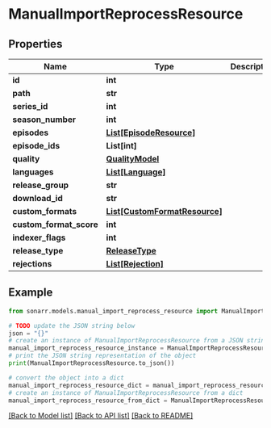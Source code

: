 # ManualImportReprocessResource


## Properties

Name | Type | Description | Notes
------------ | ------------- | ------------- | -------------
**id** | **int** |  | [optional] 
**path** | **str** |  | [optional] 
**series_id** | **int** |  | [optional] 
**season_number** | **int** |  | [optional] 
**episodes** | [**List[EpisodeResource]**](EpisodeResource.md) |  | [optional] 
**episode_ids** | **List[int]** |  | [optional] 
**quality** | [**QualityModel**](QualityModel.md) |  | [optional] 
**languages** | [**List[Language]**](Language.md) |  | [optional] 
**release_group** | **str** |  | [optional] 
**download_id** | **str** |  | [optional] 
**custom_formats** | [**List[CustomFormatResource]**](CustomFormatResource.md) |  | [optional] 
**custom_format_score** | **int** |  | [optional] 
**indexer_flags** | **int** |  | [optional] 
**release_type** | [**ReleaseType**](ReleaseType.md) |  | [optional] 
**rejections** | [**List[Rejection]**](Rejection.md) |  | [optional] 

## Example

```python
from sonarr.models.manual_import_reprocess_resource import ManualImportReprocessResource

# TODO update the JSON string below
json = "{}"
# create an instance of ManualImportReprocessResource from a JSON string
manual_import_reprocess_resource_instance = ManualImportReprocessResource.from_json(json)
# print the JSON string representation of the object
print(ManualImportReprocessResource.to_json())

# convert the object into a dict
manual_import_reprocess_resource_dict = manual_import_reprocess_resource_instance.to_dict()
# create an instance of ManualImportReprocessResource from a dict
manual_import_reprocess_resource_from_dict = ManualImportReprocessResource.from_dict(manual_import_reprocess_resource_dict)
```
[[Back to Model list]](../README.md#documentation-for-models) [[Back to API list]](../README.md#documentation-for-api-endpoints) [[Back to README]](../README.md)


